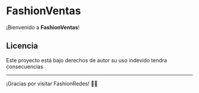 # FashionVentas

¡Bienvenido a **FashionVentas**!


## Licencia

Este proyecto está bajo derechos de autor su uso indevido tendra consecuencias 

---

¡Gracias por visitar FashionRedes! 👗🌟
